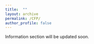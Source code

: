 ```yaml
---
title:  ""
layout: archive
permalink: /CFP/
author_profile: false
---
```


Information section will be updated soon.
